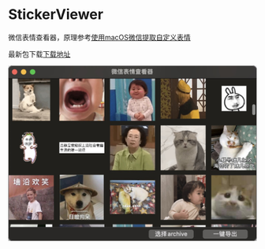 # StickerViewer
微信表情查看器，原理参考[使用macOS微信提取自定义表情](https://blog.jogle.top/2022/08/14/macos-wechat-sticker-dump/)

最新包下载[下载地址](https://github.com/zhouxing5311/StickerViewer/releases)

![image](./preview.jpg) 
